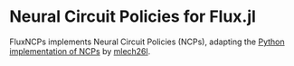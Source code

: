 # Neural Circuit Policies for Flux.jl

FluxNCPs implements Neural Circuit Policies (NCPs), adapting the [Python implementation of NCPs](https://github.com/mlech26l/ncps) by [mlech26l](https://github.com/mlech26l).